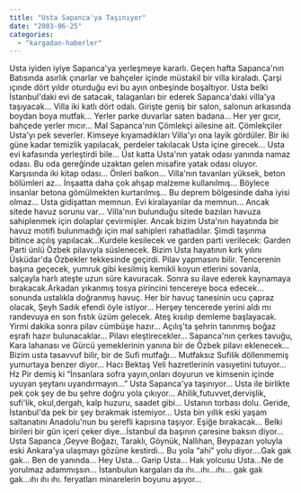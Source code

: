 ```yaml
---
title: "Usta Sapanca'ya Taşınıyor"
date: "2003-06-25"
categories: 
  - "kargadan-haberler"
---
```


Usta iyiden iyiye Sapanca'ya yerleşmeye kararlı. Geçen hafta Sapanca'nın Batısında asırlık çınarlar ve bahçeler içinde müstakil bir villa kiraladı. Çarşi ıçınde dört yıldır oturduğu evi bu ayın onbeşinde boşaltıyor. Usta belki İstanbul'daki evi de satacak, talaganları bir ederek Sapanca'daki villa'ya taşıyacak... Villa iki katlı dört odalı. Girişte geniş bir salon, salonun arkasında boydan boya mutfak... Yerler parke duvarlar saten badana... Her yer gıcır, bahçede yerler mıcır... Mal Sapanca'nın Çömlekçi ailesine ait. Çömlekçiler Usta'yı pek severler. Kimseye kıyamadıkları Villa'yı ona layik gördüler. Bir iki güne kadar temizlik yapılacak, perdeler takılacak Usta içine girecek... Usta evi kafasında yerleştirdi bile... Üst katta Usta'nın yatak odası yanında namaz odası. Bu oda gereğinde uzaktan gelen misafire yatak odası oluyor. Karşısında iki kitap odası... Önleri balkon... Villa'nın tavanları yüksek, beton bölümleri az... İnşaatta daha çok ahşap malzeme kullanılmış... Böylece insanlar betona gömülmekten kurtarılmış... Bu deprem bölgesinde daha iyisi olmaz... Usta gidişattan memnun. Evi kiralayanlar da memnun... Ancak sitede havuz sorunu var... Villa'nın bulunduğu sitede bazıları havuza sahiplenmek için dolaplar çevirmişler. Ancak bizim Usta'nın hayatında bir havuz motifi bulunmadığı için mal sahipleri rahatladılar. Şimdi taşınma bitince açılış yapılacak...Kurdele kesilecek ve garden parti verilecek: Garden Parti ünlü Özbek pilavıyla süslenecek. Bizim Usta hayatının kırk yılını Üsküdar'da Özbekler tekkesinde geçirdi. Pilav yapmasını bilir. Tencerenin başına geçecek, yumruk gibi kesilmiş kemikli koyun etlerini sovanla, salçayla harlı ateşte uzun süre kavuracak. Sonra su ilave ederek kaynamaya bırakacak.Arkadan yıkanmış tosya pirincini tencereye boca edecek... sonunda ustalıkla doğranmış havuç. Her bir havuç tanesinin ucu çapraz olacak, Şeyh Sadık efendi öyle istiyor... Herşey tencerede yerini aldı mı randevuya en son fıstık üzüm gelecek. Ateş kısılıp demleme başlayacak. Yirmi dakika sonra pilav cümbüşe hazır... Açılış'ta şehrin tanınmış boğaz eşrafı hazır bulunacaklar... Pilavı eleştirecekler... Sapanca'nın çerkes tavuğu, Kara lahanası ve Gürcü yemeklerinin yanına bir de Özbek pilavı eklenecek... Bizim usta tasavvuf bilir, bir de Sufi mutfağı... Mutfaksız Sufilik döllenmemiş yumurtaya benzer diyor... Hacı Bektaş Veli hazretlerinin vasıyetini tutuyor... Hz Pir demiş ki “İnsanlara sofra yayın,onları doyurun ve kimsenin içinde uyuyan şeytanı uyandırmayın...” Usta Sapanca'ya taşınıyor... Usta ile birlikte pek çok şey de bu şehre doğru yola çıkıyor... Ahilik,futuvvet,dervişlik, sufi'lik, okul,dergah, kalp huzuru, saadet gibi... Ustanın torbası dolu. Geride, İstanbul'da pek bir şey bırakmak istemiyor... Usta bin yıllık eski yaşam saltanatını Anadolu'nun bu şerefli kapısına taşıyor. Eşiğe bırakacak... Belki birileri bir gün içeri çeker diye...İstanbul da başının çaresine baksın diyor... Usta Sapanca ,Geyve Boğazı, Taraklı, Göynük, Nallıhan, Beypazarı yoluyla eski Ankara'ya ulaşmayı gözüne kestirdi... Bu yola “ahi” yolu diyor....Gak gak gak... Ben de yanında... Hey Usta... Garip Usta... Hak yolcusu Usta...Ne de yorulmaz adammışsın... İstanbulun kargaları da ıhı...ıhı...ıhı... gak gak gak...ıhı ıhı ıhı. feryatları minarelerin boyunu aşıyor...
